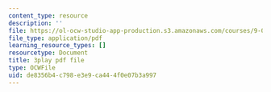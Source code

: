 ```yaml
---
content_type: resource
description: ''
file: https://ol-ocw-studio-app-production.s3.amazonaws.com/courses/9-00sc-introduction-to-psychology-fall-2011/de8356b4c798e3e9ca444f0e07b3a997_76O3rulk844.pdf
file_type: application/pdf
learning_resource_types: []
resourcetype: Document
title: 3play pdf file
type: OCWFile
uid: de8356b4-c798-e3e9-ca44-4f0e07b3a997
---
```

